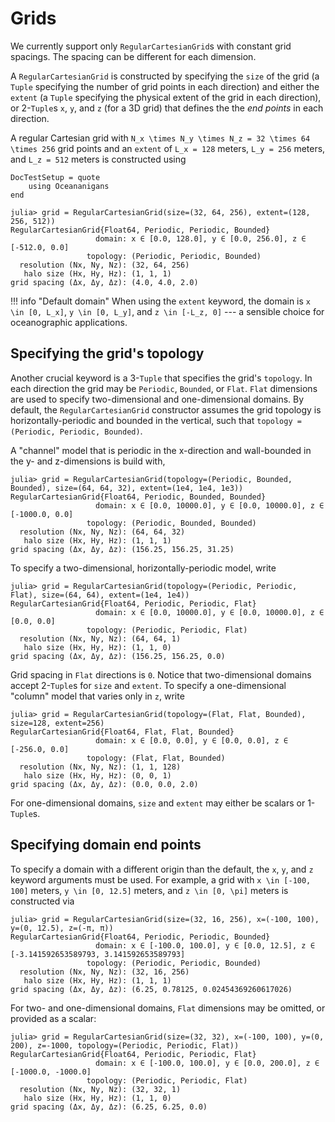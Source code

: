 # Grids

We currently support only `RegularCartesianGrid`s with constant grid spacings.
The spacing can be different for each dimension.

A `RegularCartesianGrid` is constructed by specifying the `size` of the grid (a `Tuple` specifying the number of
grid points in each direction) and either the `extent` (a `Tuple` specifying the physical extent of the grid in
each direction), or 2-`Tuple`s `x`, `y`, and `z` (for a 3D grid) that defines the the _end points_ in each direction.

A regular Cartesian grid with ``N_x \times N_y \times N_z = 32 \times 64 \times 256`` grid points and an `extent` of
``L_x = 128`` meters, ``L_y = 256`` meters, and ``L_z = 512`` meters is constructed using

```@meta
DocTestSetup = quote
    using Oceananigans
end
```

```jldoctest
julia> grid = RegularCartesianGrid(size=(32, 64, 256), extent=(128, 256, 512))
RegularCartesianGrid{Float64, Periodic, Periodic, Bounded}
                   domain: x ∈ [0.0, 128.0], y ∈ [0.0, 256.0], z ∈ [-512.0, 0.0]
                 topology: (Periodic, Periodic, Bounded)
  resolution (Nx, Ny, Nz): (32, 64, 256)
   halo size (Hx, Hy, Hz): (1, 1, 1)
grid spacing (Δx, Δy, Δz): (4.0, 4.0, 2.0)
```

!!! info "Default domain"
    When using the `extent` keyword, the domain is ``x \in [0, L_x]``, ``y \in [0, L_y]``, and ``z \in [-L_z, 0]``
    --- a sensible choice for oceanographic applications.

## Specifying the grid's topology

Another crucial keyword is a 3-`Tuple` that specifies the grid's `topology`.
In each direction the grid may be `Periodic`, `Bounded`, or `Flat`.
`Flat` dimensions are used to specify two-dimensional and one-dimensional domains.
By default, the `RegularCartesianGrid` constructor assumes the grid topology is horizontally-periodic
and bounded in the vertical, such that `topology = (Periodic, Periodic, Bounded)`.

A "channel" model that is periodic in the x-direction and wall-bounded
in the y- and z-dimensions is build with,

```jldoctest
julia> grid = RegularCartesianGrid(topology=(Periodic, Bounded, Bounded), size=(64, 64, 32), extent=(1e4, 1e4, 1e3))
RegularCartesianGrid{Float64, Periodic, Bounded, Bounded}
                   domain: x ∈ [0.0, 10000.0], y ∈ [0.0, 10000.0], z ∈ [-1000.0, 0.0]
                 topology: (Periodic, Bounded, Bounded)
  resolution (Nx, Ny, Nz): (64, 64, 32)
   halo size (Hx, Hy, Hz): (1, 1, 1)
grid spacing (Δx, Δy, Δz): (156.25, 156.25, 31.25)
```

To specify a two-dimensional, horizontally-periodic model, write

```jldoctest
julia> grid = RegularCartesianGrid(topology=(Periodic, Periodic, Flat), size=(64, 64), extent=(1e4, 1e4))
RegularCartesianGrid{Float64, Periodic, Periodic, Flat}
                   domain: x ∈ [0.0, 10000.0], y ∈ [0.0, 10000.0], z ∈ [0.0, 0.0]
                 topology: (Periodic, Periodic, Flat)
  resolution (Nx, Ny, Nz): (64, 64, 1)
   halo size (Hx, Hy, Hz): (1, 1, 0)
grid spacing (Δx, Δy, Δz): (156.25, 156.25, 0.0)
```

Grid spacing in `Flat` directions is `0`. Notice that two-dimensional domains accept 2-`Tuple`s
for `size` and `extent`. To specify a one-dimensional "column" model that varies only in ``z``, write

```jldoctest
julia> grid = RegularCartesianGrid(topology=(Flat, Flat, Bounded), size=128, extent=256)
RegularCartesianGrid{Float64, Flat, Flat, Bounded}
                   domain: x ∈ [0.0, 0.0], y ∈ [0.0, 0.0], z ∈ [-256.0, 0.0]
                 topology: (Flat, Flat, Bounded)
  resolution (Nx, Ny, Nz): (1, 1, 128)
   halo size (Hx, Hy, Hz): (0, 0, 1)
grid spacing (Δx, Δy, Δz): (0.0, 0.0, 2.0)
```

For one-dimensional domains, `size` and `extent` may either be scalars or 1-`Tuple`s.

## Specifying domain end points

To specify a domain with a different origin than the default, the `x`, `y`, and `z` keyword arguments must be used.
For example, a grid with ``x \in [-100, 100]`` meters, ``y \in [0, 12.5]`` meters, and ``z \in [0, \pi]`` meters
is constructed via

```jldoctest
julia> grid = RegularCartesianGrid(size=(32, 16, 256), x=(-100, 100), y=(0, 12.5), z=(-π, π))
RegularCartesianGrid{Float64, Periodic, Periodic, Bounded}
                   domain: x ∈ [-100.0, 100.0], y ∈ [0.0, 12.5], z ∈ [-3.141592653589793, 3.141592653589793]
                 topology: (Periodic, Periodic, Bounded)
  resolution (Nx, Ny, Nz): (32, 16, 256)
   halo size (Hx, Hy, Hz): (1, 1, 1)
grid spacing (Δx, Δy, Δz): (6.25, 0.78125, 0.02454369260617026)
```

For two- and one-dimensional domains, `Flat` dimensions may be omitted, or provided as a scalar:

```jldoctest
julia> grid = RegularCartesianGrid(size=(32, 32), x=(-100, 100), y=(0, 200), z=-1000, topology=(Periodic, Periodic, Flat))
RegularCartesianGrid{Float64, Periodic, Periodic, Flat}
                   domain: x ∈ [-100.0, 100.0], y ∈ [0.0, 200.0], z ∈ [-1000.0, -1000.0]
                 topology: (Periodic, Periodic, Flat)
  resolution (Nx, Ny, Nz): (32, 32, 1)
   halo size (Hx, Hy, Hz): (1, 1, 0)
grid spacing (Δx, Δy, Δz): (6.25, 6.25, 0.0)
```
